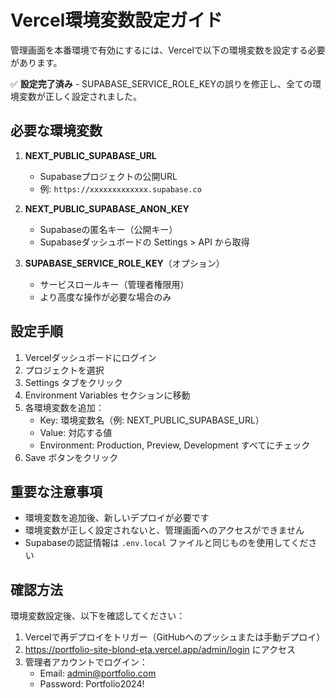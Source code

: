 # Vercel環境変数設定ガイド

管理画面を本番環境で有効にするには、Vercelで以下の環境変数を設定する必要があります。

✅ **設定完了済み** - SUPABASE_SERVICE_ROLE_KEYの誤りを修正し、全ての環境変数が正しく設定されました。

## 必要な環境変数

1. **NEXT_PUBLIC_SUPABASE_URL**
   - Supabaseプロジェクトの公開URL
   - 例: `https://xxxxxxxxxxxxx.supabase.co`

2. **NEXT_PUBLIC_SUPABASE_ANON_KEY**
   - Supabaseの匿名キー（公開キー）
   - Supabaseダッシュボードの Settings > API から取得

3. **SUPABASE_SERVICE_ROLE_KEY**（オプション）
   - サービスロールキー（管理者権限用）
   - より高度な操作が必要な場合のみ

## 設定手順

1. Vercelダッシュボードにログイン
2. プロジェクトを選択
3. Settings タブをクリック
4. Environment Variables セクションに移動
5. 各環境変数を追加：
   - Key: 環境変数名（例: NEXT_PUBLIC_SUPABASE_URL）
   - Value: 対応する値
   - Environment: Production, Preview, Development すべてにチェック
6. Save ボタンをクリック

## 重要な注意事項

- 環境変数を追加後、新しいデプロイが必要です
- 環境変数が正しく設定されないと、管理画面へのアクセスができません
- Supabaseの認証情報は `.env.local` ファイルと同じものを使用してください

## 確認方法

環境変数設定後、以下を確認してください：

1. Vercelで再デプロイをトリガー（GitHubへのプッシュまたは手動デプロイ）
2. https://portfolio-site-blond-eta.vercel.app/admin/login にアクセス
3. 管理者アカウントでログイン：
   - Email: admin@portfolio.com
   - Password: Portfolio2024!